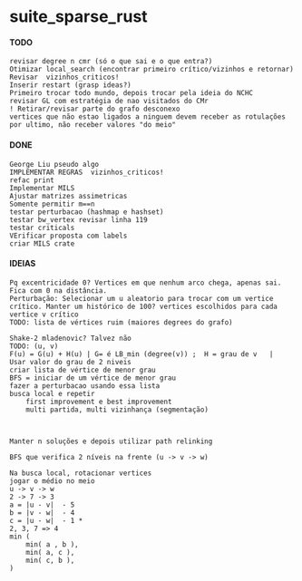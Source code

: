 # suite_sparse_rust


#### TODO
    revisar degree n cmr (só o que sai e o que entra?)
    Otimizar local_search (encontrar primeiro crítico/vizinhos e retornar)
    Revisar  vizinhos_criticos! 
    Inserir restart (grasp ideas?)
    Primeiro trocar todo mundo, depois trocar pela ideia do NCHC
    revisar GL com estratégia de nao visitados do CMr
    ! Retirar/revisar parte do grafo desconexo 
    vertices que não estao ligados a ninguem devem receber as rotulações por ultimo, não receber valores "do meio"

#### DONE
    George Liu pseudo algo
    IMPLEMENTAR REGRAS  vizinhos_criticos!
    refac print
    Implementar MILS
    Ajustar matrizes assimetricas
    Somente permitir m==n
    testar perturbacao (hashmap e hashset)
    testar bw_vertex revisar linha 119
    testar criticals
    VErificar proposta com labels
    criar MILS crate

#### IDEIAS
    Pq excentricidade 0? Vertices em que nenhum arco chega, apenas sai. Fica com 0 na distância. 
    Perturbação: Selecionar um u aleatorio para trocar com um vertice crítico. Manter um histórico de 100? vertices escolhidos para cada vertice v crítico
    TODO: lista de vértices ruim (maiores degrees do grafo)

    Shake-2 mladenovic? Talvez não
    TODO: (u, v)
    F(u) = G(u) + H(u) | G= é LB_min (degree(v)) ;  H = grau de v   |  Usar valor do grau de 2 niveis
    criar lista de vértice de menor grau 
    BFS = iniciar de um vértice de menor grau
    fazer a perturbacao usando essa lista
    busca local e repetir
        first improvement e best improvement
        multi partida, multi vizinhança (segmentação)
        


    Manter n soluções e depois utilizar path relinking

    BFS que verifica 2 níveis na frente (u -> v -> w)

    Na busca local, rotacionar vertices
    jogar o médio no meio
    u -> v -> w
    2 -> 7 -> 3
    a = |u - v|  - 5
    b = |v - w|  - 4
    c = |u - w|  - 1 *
    2, 3, 7 => 4
    min (
        min( a , b ),
        min( a, c ),
        min( c, b ),
    )